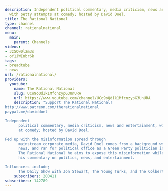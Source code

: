 ```yaml
---
description: Independent political commentary, media criticism, news and entertainment,
  with petty attempts at comedy; hosted by David Doel.
title: The Rational National
type: channel
channel: rationalnational
menu:
  main:
    parent: Channels
videos:
- 3zSOw0l2m3s
- oY1JWInbr6k
tags:
- breadtube
- news
url: /rationalnational/
providers:
  youtube:
    name: The Rational National
    slug: UCo9oQdIk1MfcnzypG3UnURA
    url: https://www.youtube.com/channel/UCo9oQdIk1MfcnzypG3UnURA
    description: "Support The Rational National! 
http://www.patreon.com/therationalnational
paypal.me/daviddoel

Independent
      political commentary, media criticism, news and entertainment, with petty attempts
      at comedy; hosted by David Doel.

Fed up with the misinformation spread through
      mainstream corporate media, David Doel comes from a background working in broadcast
      news, and ran for political office as a Green Party politician in 2015. Through
      The Rational National he aims to expose this misinformation while also lending
      his commentary on politics, news, and entertainment.

Influencers include;
      The Daily Show with Jon Stewart, The Young Turks, and The Colbert Report."
    subscribers: 200411
subscribers: 142789
---
```

